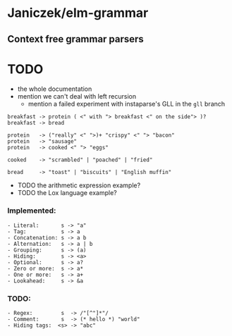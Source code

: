 # Janiczek/elm-grammar

## Context free grammar parsers

# TODO

* the whole documentation
* mention we can't deal with left recursion
  * mention a failed experiment with instaparse's GLL in the `gll` branch

```
breakfast -> protein ( <" with "> breakfast <" on the side"> )?
breakfast -> bread

protein   -> ("really" <" ">)+ "crispy" <" "> "bacon"
protein   -> "sausage"
protein   -> cooked <" "> "eggs" 

cooked    -> "scrambled" | "poached" | "fried"

bread     -> "toast" | "biscuits" | "English muffin" 
```

* TODO the arithmetic expression example?
* TODO the Lox language example?

### Implemented:

```
- Literal:       s -> "a"
- Tag:           s -> a
- Concatenation: s -> a b
- Alternation:   s -> a | b
- Grouping:      s -> (a)
- Hiding:        s -> <a>
- Optional:      s -> a?
- Zero or more:  s -> a*
- One or more:   s -> a+
- Lookahead:     s -> &a
```

### TODO:

```
- Regex:         s  -> /"[^"]*"/
- Comment:       s  -> (* hello *) "world"
- Hiding tags:  <s> -> "abc"
```
